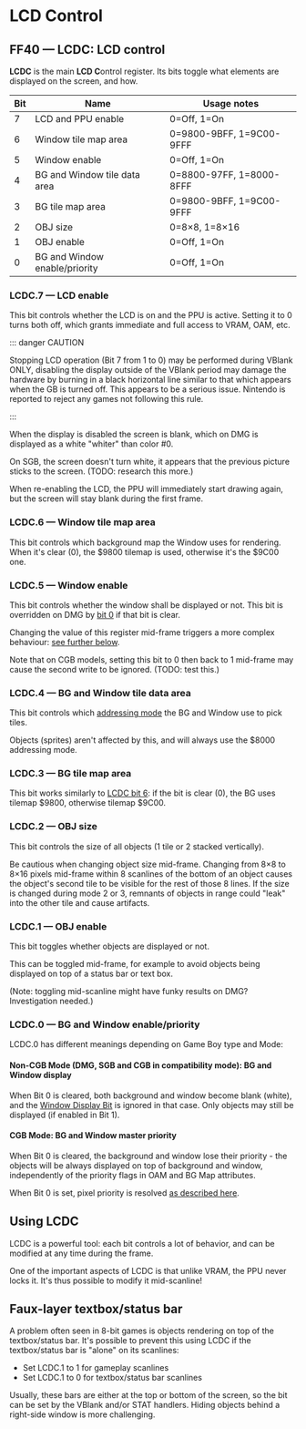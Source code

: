 # LCD Control

## FF40 — LCDC: LCD control

**LCDC** is the main **LCD C**ontrol register. Its bits toggle what
elements are displayed on the screen, and how.

Bit | Name                           | Usage notes
----|--------------------------------|-------------------------
 7  | LCD and PPU enable             | 0=Off, 1=On
 6  | Window tile map area           | 0=9800-9BFF, 1=9C00-9FFF
 5  | Window enable                  | 0=Off, 1=On
 4  | BG and Window tile data area   | 0=8800-97FF, 1=8000-8FFF
 3  | BG tile map area               | 0=9800-9BFF, 1=9C00-9FFF
 2  | OBJ size                       | 0=8×8, 1=8×16
 1  | OBJ enable                     | 0=Off, 1=On
 0  | BG and Window enable/priority  | 0=Off, 1=On

### LCDC.7 — LCD enable

This bit controls whether the LCD is on and the PPU is active. Setting
it to 0 turns both off, which grants immediate and full access to VRAM,
OAM, etc.

::: danger CAUTION

Stopping LCD operation (Bit 7 from 1 to 0) may be performed
during VBlank ONLY, disabling the display outside
of the VBlank period may damage the hardware by burning in a black
horizontal line similar to that which appears when the GB is turned off.
This appears to be a serious issue. Nintendo is reported to reject any
games not following this rule.

:::

When the display is disabled the screen is blank, which on DMG is
displayed as a white "whiter" than color \#0.

On SGB, the screen doesn't turn white, it appears that the previous
picture sticks to the screen. (TODO: research this more.)

When re-enabling the LCD, the PPU will immediately start drawing again,
but the screen will stay blank during the first frame.

### LCDC.6 — Window tile map area

This bit controls which background map the Window uses for rendering.
When it's clear (0), the \$9800 tilemap is used, otherwise it's the \$9C00
one.

### LCDC.5 — Window enable

This bit controls whether the window shall be displayed or not.
This bit is overridden on DMG by [bit 0](<#LCDC.0 — BG and Window enable/priority>)
if that bit is clear.

Changing the value of this register mid-frame triggers a more complex behaviour:
[see further below](<#FF4A–FF4B — WY, WX: Window Y position, X position plus 7>).

Note that on CGB models, setting this bit to 0 then back to 1 mid-frame
may cause the second write to be ignored. (TODO: test this.)

### LCDC.4 — BG and Window tile data area

This bit controls which [addressing
mode](<#VRAM Tile Data>) the BG and Window use to
pick tiles.

Objects (sprites) aren't affected by this, and will always use the \$8000 addressing mode.

### LCDC.3 — BG tile map area

This bit works similarly to [LCDC bit 6](<#LCDC.6 — Window tile map area>):
if the bit is clear (0), the BG uses tilemap $9800, otherwise tilemap $9C00.


### LCDC.2 — OBJ size

This bit controls the size of all objects (1 tile or 2 stacked vertically).

Be cautious when changing object size mid-frame.
Changing from 8×8 to 8×16 pixels mid-frame within 8 scanlines of the bottom of an object
causes the object's second tile to be visible for the rest of those 8 lines.
If the size is changed during mode 2 or 3,
remnants of objects in range could "leak" into the other tile and
cause artifacts.

### LCDC.1 — OBJ enable

This bit toggles whether objects are displayed or not.

This can be toggled mid-frame, for example to avoid objects being
displayed on top of a status bar or text box.

(Note: toggling mid-scanline might have funky results on DMG?
Investigation needed.)

### LCDC.0 — BG and Window enable/priority

LCDC.0 has different meanings depending on Game Boy type and Mode:

#### Non-CGB Mode (DMG, SGB and CGB in compatibility mode): BG and Window display

When Bit 0 is cleared, both background and window become blank (white),
and the [Window Display Bit](<#LCDC.5 — Window enable>)
is ignored in that case. Only objects may still be displayed (if enabled
in Bit 1).

#### CGB Mode: BG and Window master priority

When Bit 0 is cleared, the background and window lose their priority -
the objects will be always displayed on top of background and window,
independently of the priority flags in OAM and BG Map attributes.

When Bit 0 is set, pixel priority is resolved [as described here](<#BG-to-OBJ Priority in CGB Mode>).

## Using LCDC

LCDC is a powerful tool: each bit controls a lot of behavior, and can be
modified at any time during the frame.

One of the important aspects of LCDC is that unlike VRAM, the PPU never
locks it. It's thus possible to modify it mid-scanline!

## Faux-layer textbox/status bar

A problem often seen in 8-bit games is objects rendering on top
of the textbox/status bar. It's possible to prevent this using LCDC if
the textbox/status bar is "alone" on its scanlines:

-   Set LCDC.1 to 1 for gameplay scanlines
-   Set LCDC.1 to 0 for textbox/status bar scanlines

Usually, these bars are either at the top or bottom of the screen, so
the bit can be set by the VBlank and/or STAT handlers.
Hiding objects behind a right-side window is more challenging.
